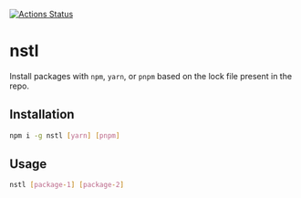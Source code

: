[![Actions Status](https://github.com/UziTech/nstl/workflows/tests/badge.svg)](https://github.com/UziTech/nstl/actions)

# nstl

Install packages with `npm`, `yarn`, or `pnpm` based on the lock file present in the repo.

## Installation

```sh
npm i -g nstl [yarn] [pnpm]
```
## Usage

```sh
nstl [package-1] [package-2]
```
